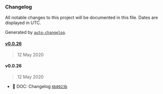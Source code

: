 ### Changelog

All notable changes to this project will be documented in this file. Dates are displayed in UTC.

Generated by [`auto-changelog`](https://github.com/CookPete/auto-changelog).

#### [v0.0.26](https://github.com/datawizio/react-components/compare/v0.0.26...v0.0.26)

> 12 May 2020

#### v0.0.26

> 12 May 2020

-  📖 DOC: Changelog [`6b8923b`](https://github.com/datawizio/react-components/commit/6b8923b8a13498f6f3100156b61858029149c7d0)
